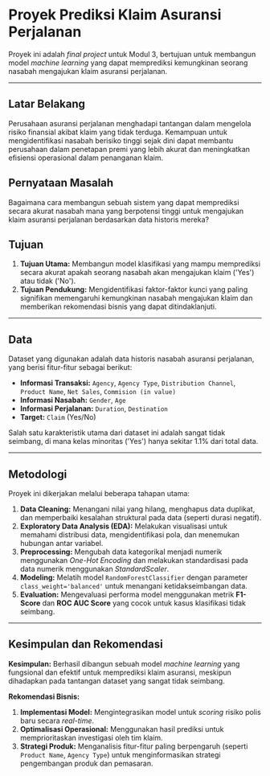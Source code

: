# Proyek Prediksi Klaim Asuransi Perjalanan

Proyek ini adalah *final project* untuk Modul 3, bertujuan untuk membangun model *machine learning* yang dapat memprediksi kemungkinan seorang nasabah mengajukan klaim asuransi perjalanan.

---

## Latar Belakang

Perusahaan asuransi perjalanan menghadapi tantangan dalam mengelola risiko finansial akibat klaim yang tidak terduga. Kemampuan untuk mengidentifikasi nasabah berisiko tinggi sejak dini dapat membantu perusahaan dalam penetapan premi yang lebih akurat dan meningkatkan efisiensi operasional dalam penanganan klaim.

## Pernyataan Masalah

Bagaimana cara membangun sebuah sistem yang dapat memprediksi secara akurat nasabah mana yang berpotensi tinggi untuk mengajukan klaim asuransi perjalanan berdasarkan data historis mereka?

## Tujuan

1.  **Tujuan Utama:** Membangun model klasifikasi yang mampu memprediksi secara akurat apakah seorang nasabah akan mengajukan klaim ('Yes') atau tidak ('No').
2.  **Tujuan Pendukung:** Mengidentifikasi faktor-faktor kunci yang paling signifikan memengaruhi kemungkinan nasabah mengajukan klaim dan memberikan rekomendasi bisnis yang dapat ditindaklanjuti.

---

## Data

Dataset yang digunakan adalah data historis nasabah asuransi perjalanan, yang berisi fitur-fitur sebagai berikut:
* **Informasi Transaksi:** `Agency`, `Agency Type`, `Distribution Channel`, `Product Name`, `Net Sales`, `Commision (in value)`
* **Informasi Nasabah:** `Gender`, `Age`
* **Informasi Perjalanan:** `Duration`, `Destination`
* **Target:** `Claim` (Yes/No)

Salah satu karakteristik utama dari dataset ini adalah sangat tidak seimbang, di mana kelas minoritas ('Yes') hanya sekitar 1.1% dari total data.

---

## Metodologi

Proyek ini dikerjakan melalui beberapa tahapan utama:
1.  **Data Cleaning:** Menangani nilai yang hilang, menghapus data duplikat, dan memperbaiki kesalahan struktural pada data (seperti durasi negatif).
2.  **Exploratory Data Analysis (EDA):** Melakukan visualisasi untuk memahami distribusi data, mengidentifikasi pola, dan menemukan hubungan antar variabel.
3.  **Preprocessing:** Mengubah data kategorikal menjadi numerik menggunakan *One-Hot Encoding* dan melakukan standardisasi pada data numerik menggunakan *StandardScaler*.
4.  **Modeling:** Melatih model `RandomForestClassifier` dengan parameter `class_weight='balanced'` untuk menangani ketidakseimbangan data.
5.  **Evaluation:** Mengevaluasi performa model menggunakan metrik **F1-Score** dan **ROC AUC Score** yang cocok untuk kasus klasifikasi tidak seimbang.

---

## Kesimpulan dan Rekomendasi

**Kesimpulan:** Berhasil dibangun sebuah model *machine learning* yang fungsional dan efektif untuk memprediksi klaim asuransi, meskipun dihadapkan pada tantangan dataset yang sangat tidak seimbang.

**Rekomendasi Bisnis:**
1.  **Implementasi Model:** Mengintegrasikan model untuk *scoring* risiko polis baru secara *real-time*.
2.  **Optimalisasi Operasional:** Menggunakan hasil prediksi untuk memprioritaskan investigasi oleh tim klaim.
3.  **Strategi Produk:** Menganalisis fitur-fitur paling berpengaruh (seperti `Product Name`, `Agency Type`) untuk menginformasikan strategi pengembangan produk dan pemasaran.
